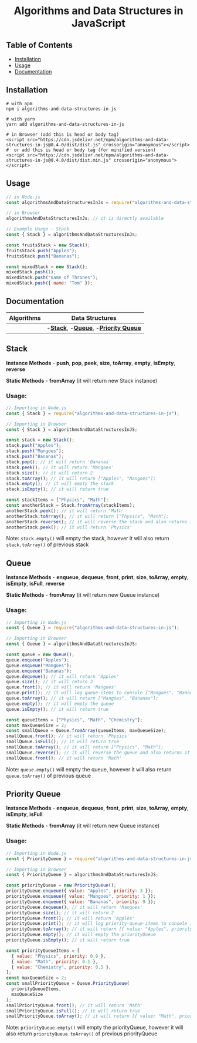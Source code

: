 <h1 align="center">  
    Algorithms and Data Structures in JavaScript  
</h1>

## Table of Contents

- [Installation](#installation)
- [Usage](#usage)
- [Documentation](#documentation)

## Installation

```
# with npm
npm i algorithms-and-data-structures-in-js

# with yarn
yarn add algorithms-and-data-structures-in-js

# in Browser (add this is head or body tag)
<script src="https://cdn.jsdelivr.net/npm/algorithms-and-data-structures-in-js@0.4.0/dist/dist.js" crossorigin="anonymous"></script>
#  or add this is head or body tag (for minified version)
<script src="https://cdn.jsdelivr.net/npm/algorithms-and-data-structures-in-js@0.4.0/dist/dist.min.js" crossorigin="anonymous"></script>
```

## Usage

```javascript
// in Node.js
const algorithmsAndDataStructuresInJs = require("algorithms-and-data-structures-in-js");

// in Browser
algorithmsAndDataStructuresInJs; // it is directly available

// Example Usage - Stack
const { Stack } = algorithmsAndDataStructuresInJs;

const fruitsStack = new Stack();
fruitsStack.push("Apples");
fruitsStack.push("Bananas");

const mixedStack = new Stack();
mixedStack.push(1);
mixedStack.push("Game of Thrones");
mixedStack.push({ name: "Tom" });
```

## Documentation

| Algorithms | Data Structures                                                                    |
| ---------- | ---------------------------------------------------------------------------------- |
|            | -[**Stack**](#stack), -[**Queue**](#queue), -[**Priority Queue**](#priority-queue) |

## Stack

**Instance Methods** - **push**, **pop**, **peek**, **size**, **toArray**, **empty**, **isEmpty**, **reverse**

**Static Methods** - **fromArray** (it will return new Stack instance)

### Usage:

```javascript
// Importing in Node.js
const { Stack } = require("algorithms-and-data-structures-in-js");

// Importing in Browser
const { Stack } = algorithmsAndDataStructuresInJS;

const stack = new Stack();
stack.push("Apples");
stack.push("Mangoes");
stack.push("Bananas");
stack.pop(); // it will return 'Bananas'
stack.peek(); // it will return 'Mangoes'
stack.size(); // it will return 2
stack.toArray(); // it will return ["Apples", "Mangoes"];
stack.empty(); // it will empty the stack
stack.isEmpty(); // it will return true

const stackItems = ["Physics", "Math"];
const anotherStack = Stack.fromArray(stackItems);
anotherStack.peek(); // it will return 'Math'
anotherStack.toArray(); // it will return ["Physics", "Math"];
anotherStack.reverse(); // it will reverse the stack and also returns it ["Math", "Physics"]
anotherStack.peek(); // it will return 'Physics'
```

Note: `stack.empty()` will empty the stack, however it will also return `stack.toArray()` of previous stack

## Queue

**Instance Methods** - **enqueue**, **dequeue**, **front**, **print**, **size**, **toArray**, **empty**, **isEmpty**, **isFull**, **reverse**

**Static Methods** - **fromArray** (it will return new Queue instance)

### Usage:

```javascript
// Importing in Node.js
const { Queue } = require("algorithms-and-data-structures-in-js");

// Importing in Browser
const { Queue } = algorithmsAndDataStructuresInJS;

const queue = new Queue();
queue.enqueue("Apples");
queue.enqueue("Mangoes");
queue.enqueue("Bananas");
queue.dequeue(); // it will return 'Apples'
queue.size(); // it will return 2
queue.front(); // it will return 'Mangoes'
queue.print(); // it will log queue-items to console ["Mangoes", "Bananas"]
queue.toArray(); // it will return ["Mangoes", "Bananas"];
queue.empty(); // it will empty the queue
queue.isEmpty(); // it will return true

const queueItems = ["Physics", "Math", "Chemistry"];
const maxQueueSize = 2;
const smallQueue = Queue.fromArray(queueItems, maxQueueSize);
smallQueue.front(); // it will return 'Physics'
smallQueue.isFull(); // it will return true
smallQueue.toArray(); // it will return ["Physics", "Math"];
smallQueue.reverse(); // it will reverse the queue and also returns it ["Math", "Physics"]
smallQueue.front(); // it will return 'Math'
```

Note: `queue.empty()` will empty the queue, however it will also return `queue.toArray()` of previous queue

## Priority Queue

**Instance Methods** - **enqueue**, **dequeue**, **front**, **print**, **size**, **toArray**, **empty**, **isEmpty**, **isFull**

**Static Methods** - **fromArray** (it will return new Queue instance)

### Usage:

```javascript
// Importing in Node.js
const { PriorityQueue } = require("algorithms-and-data-structures-in-js");

// Importing in Browser
const { PriorityQueue } = algorithmsAndDataStructuresInJS;

const priorityQueue = new PriorityQueue();
priorityQueue.enqueue({ value: "Apples", priority: 3 });
priorityQueue.enqueue({ value: "Mangoes", priority: 1 });
priorityQueue.enqueue({ value: "Bananas", priority: 9 });
priorityQueue.dequeue(); // it will return 'Mangoes'
priorityQueue.size(); // it will return 2
priorityQueue.front(); // it will return 'Apples'
priorityQueue.print(); // it will log priority-queue-items to console [{ value: "Apples", priority: 3 }, { value: "Bananas", priority: 9 }]
priorityQueue.toArray(); // it will return [{ value: "Apples", priority: 3 }, { value: "Bananas", priority: 9 }];
priorityQueue.empty(); // it will empty the priorityQueue
priorityQueue.isEmpty(); // it will return true

const priorityQueueItems = [
  { value: "Physics", priority: 0.9 },
  { value: "Math", priority: 0.1 },
  { value: "Chemistry", priority: 0.5 },
];
const maxQueueSize = 2;
const smallPriorityQueue = Queue.PriorityQueue(
  priorityQueueItems,
  maxQueueSize
);
smallPriorityQueue.front(); // it will return 'Math'
smallPriorityQueue.isFull(); // it will return true
smallPriorityQueue.toArray(); // it will return [{ value: "Math", priority: 0.1 }, { value: "Physics", priority: 0.9 }];
```

Note: `priorityQueue.empty()` will empty the priorityQueue, however it will also return `priorityQueue.toArray()` of previous priorityQueue
